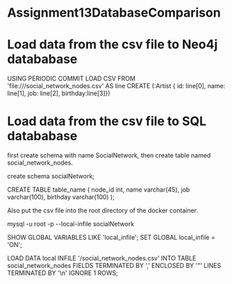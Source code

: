 # Assignment13DatabaseComparison

<h1>Load data from the csv file to Neo4j datababase</h1>

USING PERIODIC COMMIT
LOAD CSV FROM 'file:///social_network_nodes.csv' AS line
CREATE (:Artist { id: line[0], name: line[1], job: line[2], birthday:line[3]})


<h1>Load data from the csv file to SQL datababase</h1>

first create schema with name SocialNetwork, then create table named social_network_nodes.

create schema socialNetwork;

CREATE TABLE table_name (
node_id int,
name varchar(45),
job varchar(100),
birthday varchar(100)
);

 
Also put the csv file into the root directory of the docker container.

mysql -u root -p --local-infile socialNetwork

SHOW GLOBAL VARIABLES LIKE 'local_infile';
SET GLOBAL local_infile = 'ON';

LOAD DATA local INFILE '/social_network_nodes.csv' 
INTO TABLE social_network_nodes 
FIELDS TERMINATED BY ',' 
ENCLOSED BY '"'
LINES TERMINATED BY '\n'
IGNORE 1 ROWS;
